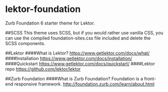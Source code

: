 # lektor-foundation
Zurb Foundation 6 starter theme for Lektor. 

##SCSS
This theme uses SCSS, but if you would rather use vanilla CSS, you can use the compiled foundation-sites.css file included and delete the SCSS components.

##Lektor
####What is Lektor? 
https://www.getlektor.com/docs/what/
####Installation
https://www.getlektor.com/docs/installation/
####Quickstart
https://www.getlektor.com/docs/quickstart/
####Lektor repo
https://github.com/lektor/lektor

##Zurb Foundation
####What is Zurb Foundation? 
Foundation is a front-end responsive framework. 
http://foundation.zurb.com/learn/about.html

